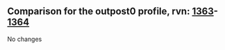 ## Comparison for the outpost0 profile, rvn: [1363](https://github.com/PRO100KatYT/FortniteProfileRevisions/tree/main/profiles/outpost0/1363%20outpost0.json)-[1364](https://github.com/PRO100KatYT/FortniteProfileRevisions/tree/main/profiles/outpost0/1364%20outpost0.json)

No changes
